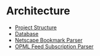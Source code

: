 # Architecture
- [Project Structure](./project-structure.md)
- [Database](./database.md)
- [Netscape Bookmark Parser](./netscape.md)
- [OPML Feed Subscription Parser](./opml.md)
